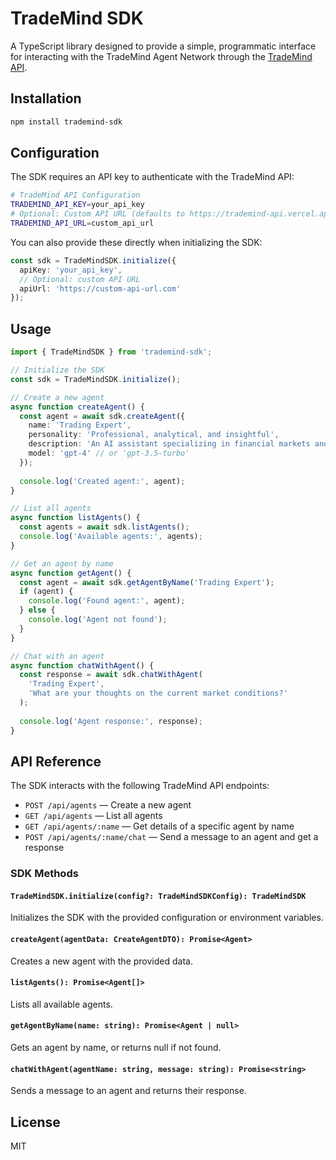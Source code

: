 # TradeMind SDK

A TypeScript library designed to provide a simple, programmatic interface for interacting with the TradeMind Agent Network through the [TradeMind API](https://trademind-api.vercel.app/).

## Installation

```bash
npm install trademind-sdk
```

## Configuration

The SDK requires an API key to authenticate with the TradeMind API:

```bash
# TradeMind API Configuration
TRADEMIND_API_KEY=your_api_key
# Optional: Custom API URL (defaults to https://trademind-api.vercel.app)
TRADEMIND_API_URL=custom_api_url
```

You can also provide these directly when initializing the SDK:

```typescript
const sdk = TradeMindSDK.initialize({
  apiKey: 'your_api_key',
  // Optional: custom API URL
  apiUrl: 'https://custom-api-url.com'
});
```

## Usage

```typescript
import { TradeMindSDK } from 'trademind-sdk';

// Initialize the SDK
const sdk = TradeMindSDK.initialize();

// Create a new agent
async function createAgent() {
  const agent = await sdk.createAgent({
    name: 'Trading Expert',
    personality: 'Professional, analytical, and insightful',
    description: 'An AI assistant specializing in financial markets and trading strategies',
    model: 'gpt-4' // or 'gpt-3.5-turbo'
  });
  
  console.log('Created agent:', agent);
}

// List all agents
async function listAgents() {
  const agents = await sdk.listAgents();
  console.log('Available agents:', agents);
}

// Get an agent by name
async function getAgent() {
  const agent = await sdk.getAgentByName('Trading Expert');
  if (agent) {
    console.log('Found agent:', agent);
  } else {
    console.log('Agent not found');
  }
}

// Chat with an agent
async function chatWithAgent() {
  const response = await sdk.chatWithAgent(
    'Trading Expert', 
    'What are your thoughts on the current market conditions?'
  );
  
  console.log('Agent response:', response);
}
```

## API Reference

The SDK interacts with the following TradeMind API endpoints:

- `POST /api/agents` — Create a new agent
- `GET /api/agents` — List all agents
- `GET /api/agents/:name` — Get details of a specific agent by name
- `POST /api/agents/:name/chat` — Send a message to an agent and get a response

### SDK Methods

#### `TradeMindSDK.initialize(config?: TradeMindSDKConfig): TradeMindSDK`

Initializes the SDK with the provided configuration or environment variables.

#### `createAgent(agentData: CreateAgentDTO): Promise<Agent>`

Creates a new agent with the provided data.

#### `listAgents(): Promise<Agent[]>`

Lists all available agents.

#### `getAgentByName(name: string): Promise<Agent | null>`

Gets an agent by name, or returns null if not found.

#### `chatWithAgent(agentName: string, message: string): Promise<string>`

Sends a message to an agent and returns their response.

## License

MIT 